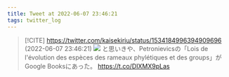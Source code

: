 ```yaml
---
title: Tweet at 2022-06-07 23:46:21
tags: twitter_log
---
```


> [!CITE] https://twitter.com/kaisekiriu/status/1534184996394909696 (2022-06-07 23:46:21)
> ![](https://twitter.com/kaisekiriu/status/1534184996394909696)
> と思いきや、Petronievicsの「Lois de l'évolution des espèces des rameaux phylétiques et des groups」がGoogle Booksにあった。
> https://t.co/DIXMX9pLas
